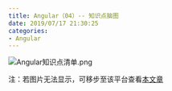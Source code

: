 ```yaml
---
title: Angular（04）-- 知识点脑图
date: 2019/07/17 21:30:25
categories:
- Angular
---
```


![Angular知识点清单.png](https://github.com/woshidasusu/Doc/blob/master/%E8%84%91%E5%9B%BE/%E5%89%8D%E7%AB%AF/Angular%E7%9F%A5%E8%AF%86%E7%82%B9.png)

注：若图片无法显示，可移步至该平台查看[本文章](https://www.cnblogs.com/dasusu/p/11557386.html)